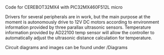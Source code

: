 Code for CEREBOT32MX4 with PIC32MX460F512L micro

Drivers for several peripherals are in work, but the main purpose at the moment is autonomously drive to 12V DC motors according to environment information provided by three parallax ultrasonic sensors. Temperature information provided by AD22100 temp sensor will allow the controller to automatically adjust the ultrasonic distance calculation for temperature.

Circuit diagrams and images can be found under /Diagrams
